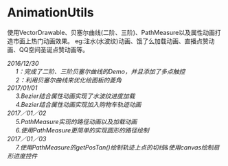 # AnimationUtils
使用VectorDrawable、贝塞尔曲线(二阶、三阶)、PathMeasure以及属性动画打造市面上热门动画效果。
eg:注水(水波纹)动画、饿了么加载动画、直播点赞动画、QQ空间圣诞点赞动画等。

<i>2016/12/30<br>
      &nbsp;&nbsp;&nbsp;&nbsp;&nbsp;1：完成了二阶、三阶贝塞尔曲线的Demo，并且添加了多点触控<br>
       &nbsp;&nbsp;&nbsp;&nbsp;&nbsp;2：利用贝塞尔曲线来优化绘图板的菱角<br>
<i>2017/01/01<br>
      &nbsp;&nbsp;&nbsp;&nbsp;&nbsp;3.Bezier结合属性动画实现了水波纹进度加载<br>
      &nbsp;&nbsp;&nbsp;&nbsp;&nbsp;4.Bezier结合属性动画实现加入购物车轨迹动画<br>
<i>2017／01／02<br>
     &nbsp;&nbsp;&nbsp;&nbsp;&nbsp;5.PathMeasure实现的路径动画以及加载动画<br>
     &nbsp;&nbsp;&nbsp;&nbsp;&nbsp;6.使用PathMeasure更简单的实现圆形的路径绘制<br>
<i>2017／01／03<br>
     &nbsp;&nbsp;&nbsp;&nbsp;&nbsp;7.使用PathMeasure的getPosTan()绘制轨迹上点的切线&使用canvas绘制扇形进度控件<br>